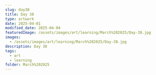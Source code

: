 ```yaml
---
slug: day38
title: Day 38
type: artwork
date: 2025-04-01
modified_date: 2025-04-04
featuredImage: /assets/images/art/learning/March%202025/Day-38.jpg
images:
  - /assets/images/art/learning/March%202025/Day-38.jpg
description: Day 38
tags:
  - art
  - learning
folder: March%202025
---
```

